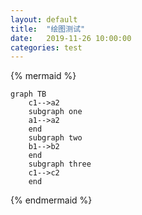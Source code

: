 ```yaml
---
layout: default
title:  "绘图测试"
date:   2019-11-26 10:00:00
categories: test
---
```


{% mermaid %}
```mermaid
graph TB
    c1-->a2
    subgraph one
    a1-->a2
    end
    subgraph two
    b1-->b2
    end
    subgraph three
    c1-->c2
    end
```
{% endmermaid %}
